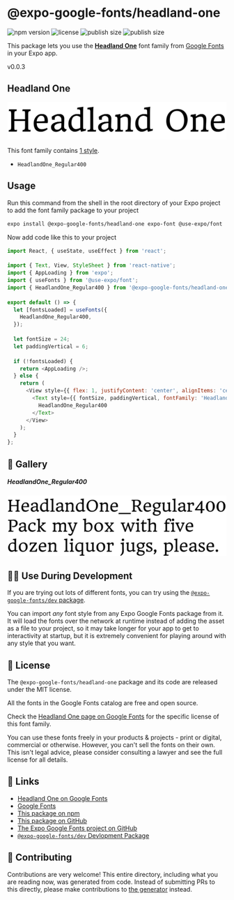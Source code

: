 # @expo-google-fonts/headland-one

![npm version](https://flat.badgen.net/npm/v/@expo-google-fonts/headland-one)
![license](https://flat.badgen.net/github/license/expo/google-fonts)
![publish size](https://flat.badgen.net/packagephobia/install/@expo-google-fonts/headland-one)
![publish size](https://flat.badgen.net/packagephobia/publish/@expo-google-fonts/headland-one)

This package lets you use the [**Headland One**](https://fonts.google.com/specimen/Headland+One) font family from [Google Fonts](https://fonts.google.com/) in your Expo app.

v0.0.3

## Headland One

![Headland One](./font-family.png)

This font family contains [1 style](#-gallery).

- `HeadlandOne_Regular400`

## Usage

Run this command from the shell in the root directory of your Expo project to add the font family package to your project
```sh
expo install @expo-google-fonts/headland-one expo-font @use-expo/font
```

Now add code like this to your project
```js
import React, { useState, useEffect } from 'react';

import { Text, View, StyleSheet } from 'react-native';
import { AppLoading } from 'expo';
import { useFonts } from '@use-expo/font';
import { HeadlandOne_Regular400 } from '@expo-google-fonts/headland-one';

export default () => {
  let [fontsLoaded] = useFonts({
    HeadlandOne_Regular400,
  });

  let fontSize = 24;
  let paddingVertical = 6;

  if (!fontsLoaded) {
    return <AppLoading />;
  } else {
    return (
      <View style={{ flex: 1, justifyContent: 'center', alignItems: 'center' }}>
        <Text style={{ fontSize, paddingVertical, fontFamily: 'HeadlandOne_Regular400' }}>
          HeadlandOne_Regular400
        </Text>
      </View>
    );
  }
};

```

## 🔡 Gallery

##### HeadlandOne_Regular400
![HeadlandOne_Regular400](./09bc81418bd95b221c7661eb2081838c8bd80b6bcd38c45d2e560ff3983c9fde.ttf.png)


## 👩‍💻 Use During Development

If you are trying out lots of different fonts, you can try using the [`@expo-google-fonts/dev` package](https://github.com/expo/google-fonts/tree/master/font-packages/dev#readme).

You can import *any* font style from any Expo Google Fonts package from it. It will load the fonts
over the network at runtime instead of adding the asset as a file to your project, so it may take longer
for your app to get to interactivity at startup, but it is extremely convenient
for playing around with any style that you want.

## 📖 License

The `@expo-google-fonts/headland-one` package and its code are released under the MIT license.

All the fonts in the Google Fonts catalog are free and open source.

Check the [Headland One page on Google Fonts](https://fonts.google.com/specimen/Headland+One) for the specific license of this font family.

You can use these fonts freely in your products & projects - print or digital, commercial or otherwise. However, you can't sell the fonts on their own. This isn't legal advice, please consider consulting a lawyer and see the full license for all details.

## 🔗 Links

- [Headland One on Google Fonts](https://fonts.google.com/specimen/Headland+One)
- [Google Fonts](https://fonts.google.com/)
- [This package on npm](https://www.npmjs.com/package/@expo-google-fonts/headland-one)
- [This package on GitHub](https://github.com/expo/google-fonts/tree/master/font-packages/headland-one)
- [The Expo Google Fonts project on GitHub](https://github.com/expo/google-fonts)
- [`@expo-google-fonts/dev` Devlopment Package](https://github.com/expo/google-fonts/tree/master/font-packages/dev)


## 🤝 Contributing

Contributions are very welcome! This entire directory, including what you are reading now, was generated from code. Instead of submitting PRs to this directly, please make contributions to [the generator](https://github.com/expo/google-fonts/tree/master/packages/generator) instead.

